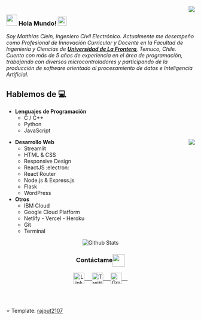 <img align="right" src="https://user-images.githubusercontent.com/5713670/87202985-820dcb80-c2b6-11ea-9f56-7ec461c497c3.gif"/>

### <img src="https://github.com/rajput2107/rajput2107/blob/master/Assets/Hi.gif" height="29px" width="29px"> Hola Mundo!&nbsp;<img src="https://github.com/rajput2107/rajput2107/blob/master/Assets/Earth.gif" height="24px" width="24px">
<em>Soy Matthias Clein, Ingeniero Civil Electrónico. Actualmente me desempeño como Profesional de Innovación Curricular y Docente en la Facultad de Ingeniería y Ciencias de <a href="https://www.ufro.cl"><b>Universidad de La Frontera</b></a>, Temuco, Chile. Cuento con más de 5 años de experiencia en el área de programación, trabajando con diversos microcontroladores y participando de la producción de software orientado al procesamiento de datos e Inteligencia Artificial.</em> 
 <br/>
## Hablemos de :computer: 
- **Lenguajes de Programación**
	- C / C++
	- Python
	- JavaScript
<img align="right" src="https://github.com/rajput2107/rajput2107/blob/master/Assets/Developer.gif"/>

- **Desarrollo Web**
	- Streamlit
	- HTML & CSS
	- Responsive Design
	- ReactJS :electron:
  - React Router
  - Node.js & Express.js
  - Flask
  - WordPress
- **Otros**
  - IBM Cloud
  - Google Cloud Platform
  - Netlify - Vercel - Heroku
  - Git
  - Terminal


<p align="center">
<img align="center" src="https://github-readme-stats.vercel.app/api?username=maticlein" alt="Github Stats">
</p>  

<div align="center">
  <h3 align="center">Contáctame<img align="center" src="https://github.com/rajput2107/rajput2107/blob/master/Assets/Handshake.gif" height="33px" /></h3> 
</div>
<p align="center">
 <a href="https://www.linkedin.com/in/maticlein/" target="_blank">
  <img align="center" alt="LinkedIn" width="30px" src="https://www.vectorlogo.zone/logos/linkedin/linkedin-icon.svg" /> &nbsp; &nbsp;
 </a>
 <a href="https://twitter.com/maticlein" target="_blank">
  <img align="center" alt="Twitter" width="30px" src="https://www.vectorlogo.zone/logos/twitter/twitter-official.svg" /> &nbsp; &nbsp;
 </a>
 <a href="mailto:matthias.clein@ufrontera.cl" target="_blank">
  <img align="center" alt="Gmail" width="30px" src="https://www.vectorlogo.zone/logos/gmail/gmail-icon.svg" /> &nbsp; &nbsp;
 </a>
  <br/>
  <br/>
</p>
<br/>

⭐️ Template: [rajput2107](https://github.com/rajput2107)
